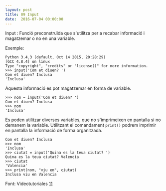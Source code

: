 ```yaml
---
layout: post
title: 09 Input
date:  2016-07-04 00:00:00
---
```


Input
: Funció preconstruïda que s'utilitza per a recabar informació i magatzemar o no en una variable.

Exemple:

	Python 3.4.3 (default, Oct 14 2015, 20:28:29) 
	[GCC 4.8.4] on linux
	Type "copyright", "credits" or "license()" for more information.
	>>> input('Com et diuen? ')
	Com et diuen? Inclusa
	'Inclusa'

Aquesta informació es pot magatzemar en forma de variable.


	>>> nom = input('Com et diuen? ')
	Com et diuen? Inclusa
	>>> nom
	'Inclusa'

Es poden utilitzar diverses variables, que no s'imprimeixen en pantalla si no demanem la variable. Utilitzant el comandament `print()` podrem imprimir en pantalla la informació de forma organitzada.

	Com et diuen? Inclusa
	>>> nom
	'Inclusa'
	>>> ciutat = input('Quina es la teua ciutat? ')
	Quina es la teua ciutat? Valencia
	>>> ciutat
	'Valencia'
	>>> print(nom, "viu en", ciutat)
	Inclusa viu en Valencia

Font: Videotutoriales [11](https://www.youtube.com/watch?v=oQf4Or3LVBo&list=PLEtcGQaT56chpYflEjBWRodHJNJN8EKpO&index=12)
